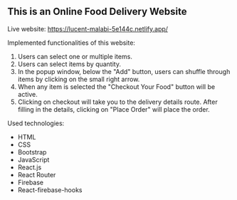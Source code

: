 ## This is an Online Food Delivery Website

Live website: https://lucent-malabi-5e144c.netlify.app/

Implemented functionalities of this website:
1.  Users can select one or multiple items.
2.  Users can select items by quantity.
3.  In the popup window, below the "Add" button, users can shuffle through items by clicking on the small right arrow.
4.  When any item is selected the "Checkout Your Food" button will be active.
5.  Clicking on checkout will take you to the delivery details route. After filling in the details, clicking on "Place Order" will place the order.

Used technologies:
-  HTML
-  CSS
-  Bootstrap
-  JavaScript
-  React.js
-  React Router
-  Firebase
-  React-firebase-hooks
